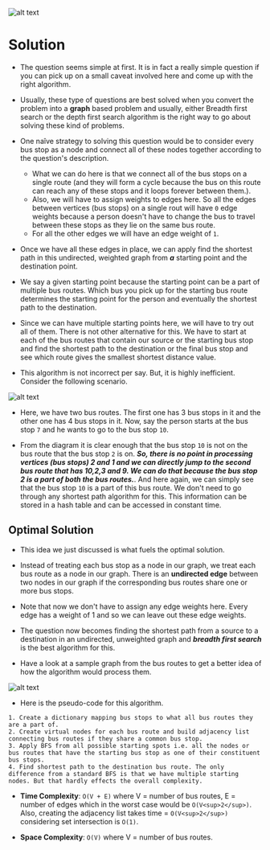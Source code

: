 ![alt text](https://raw.githubusercontent.com/DivyaGodayal/CoderChef-Kitchen/master/Images/bus_routes.png)

# Solution

* The question seems simple at first. It is in fact a really simple question if you can pick up on a small caveat involved here and come up with the right algorithm.

* Usually, these type of questions are best solved when you convert the problem into a **graph** based problem and usually, either Breadth first search or the depth first search algorithm is the right way to go about solving these kind of problems.

* One naîve strategy to solving this question would be to consider every bus stop as a node and connect all of these nodes together according to the question's description.
  - What we can do here is that we connect all of the bus stops on a single route (and they will form a cycle because the bus on this route can reach any of these stops and it loops forever between them.).
  - Also, we will have to assign weights to edges here. So all the edges between vertices (bus stops) on a single rout will have `0` edge weights because a person doesn't have to change the bus to travel between these stops as they lie on the same bus route.
  - For all the other edges we will have an edge weight of `1`.

* Once we have all these edges in place, we can apply find the shortest path in this undirected, weighted graph from ***a*** starting point and the destination point.

* We say a given starting point because the starting point can be a part of multiple bus routes. Which bus you pick up for the starting bus route determines the starting point for the person and eventually the shortest path to the destination.

* Since we can have multiple starting points here, we will have to try out all of them. There is not other alternative for this. We have to start at each of the bus routes that contain our source or the starting bus stop and find the shortest path to the destination or the final bus stop and see which route gives the smallest shortest distance value.

* This algorithm is not incorrect per say. But, it is highly inefficient. Consider the following scenario.

![alt text](https://raw.githubusercontent.com/DivyaGodayal/CoderChef-Kitchen/master/Images/bus_routes_diag1.png)

* Here, we have two bus routes. The first one has 3 bus stops in it and the other one has 4 bus stops in it. Now, say the person starts at the bus stop `7` and he wants to go to the bus stop `10`.

* From the diagram it is clear enough that the bus stop `10` is not on the bus route that the bus stop `2` is on. ***So, there is no point in processing vertices (bus stops) 2 and 1 and we can directly jump to the second bus route that has 10,2,3 and 9. We can do that because the bus stop 2 is a part of both the bus routes.***. And here again, we can simply see that the bus stop `10` is a part of this bus route. We don't need to go through any shortest path algorithm for this. This information can be stored in a hash table and can be accessed in constant time.

## Optimal Solution

* This idea we just discussed is what fuels the optimal solution.

* Instead of treating each bus stop as a node in our graph, we treat each bus route as a node in our graph. There is an **undirected edge** between two nodes in our graph if the corresponding bus routes share one or more bus stops.

* Note that now we don't have to assign any edge weights here. Every edge has a weight of 1 and so we can leave out these edge weights.

* The question now becomes finding the shortest path from a source to a destination in an undirected, unweighted graph and ***breadth first search*** is the best algorithm for this.

* Have a look at a sample graph from the bus routes to get a better idea of how the algorithm would process them.

![alt text](https://raw.githubusercontent.com/DivyaGodayal/CoderChef-Kitchen/master/Images/bus_routes_diag2.png)

* Here is the pseudo-code for this algorithm.

```
1. Create a dictionary mapping bus stops to what all bus routes they are a part of.
2. Create virtual nodes for each bus route and build adjacency list connecting bus routes if they share a common bus stop.
3. Apply BFS from all possible starting spots i.e. all the nodes or bus routes that have the starting bus stop as one of their constituent bus stops.
4. Find shortest path to the destination bus route. The only difference from a standard BFS is that we have multiple starting nodes. But that hardly effects the overall complexity.
```

* **Time Complexity**: `O(V + E)` where V = number of bus routes, E = number of edges which in the worst case would be `O(V<sup>2</sup>)`. Also, creating the adjacency list takes time = `O(V<sup>2</sup>)` considering set intersection is `O(1)`.

* **Space Complexity**: `O(V)` where V = number of bus routes.
